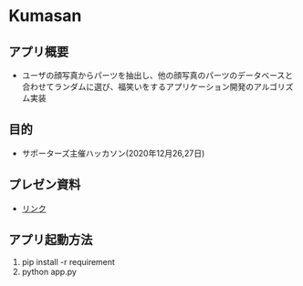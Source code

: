 # Kumasan

## アプリ概要
- ユーザの顔写真からパーツを抽出し、他の顔写真のパーツのデータベースと合わせてランダムに選び、福笑いをするアプリケーション開発のアルゴリズム実装

## 目的
- サポーターズ主催ハッカソン(2020年12月26,27日)


## プレゼン資料
- [リンク](https://docs.google.com/presentation/d/1VgksbunSQY3jBK0-RsF1lz1n6cbTx9p08euMEajI49Y/edit#slide=id.gb2b64906ad_1_24)

## アプリ起動方法
1. pip install -r requirement
2. python app.py

